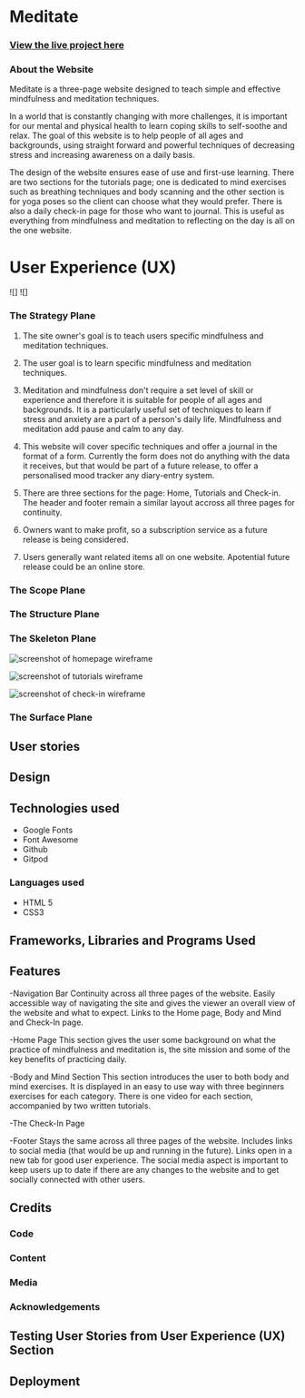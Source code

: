 # Meditate

### [View the live project here](https://marinamarshall.github.io/meditation-website/)

### About the Website
 Meditate is a three-page website designed to teach simple and effective mindfulness and meditation techniques.
 
 In a world that is constantly changing with more challenges, it is important for our mental and physical health to learn coping skills to self-soothe and relax. The goal of this website is to help people of all ages and backgrounds, using straight forward and powerful techniques of decreasing stress and increasing awareness on a daily basis.
 
 The design of the website ensures ease of use and first-use learning. There are two sections for the tutorials page; one is dedicated to mind exercises such as breathing techniques and body scanning and the other section is for yoga poses so the client can choose what they would prefer. There is also a daily check-in page for those who want to journal. This is useful as everything from mindfulness and meditation to reflecting on the day is all on the one website.

# User Experience (UX)
![]
![] 
### The Strategy Plane
1. The site owner's goal is to teach users specific mindfulness and meditation techniques.
 2. The user goal is to learn specific mindfulness and meditation techniques.

3. Meditation and mindfulness don't require a set level of skill or experience and therefore it is suitable for people of all ages and backgrounds. It is a particularly useful set of techniques to learn if stress and anxiety are a part of a person's daily life. Mindfulness and meditation add pause and calm to any day.
4. This website will cover specific techniques and offer a journal in the format of a form. Currently the form does not do anything with the data it receives, but that would be part of a future release, to offer a personalised mood tracker any diary-entry system.
5. There are three sections for the page: Home, Tutorials and Check-in. The header and footer remain a similar layout accross all three pages for continuity.
6. Owners want to make profit, so a subscription service as a future release is being considered.
7. Users generally want related items all on one website. Apotential future release could be an online store.  

### The Scope Plane
### The Structure Plane
### The Skeleton Plane

![screenshot of homepage wireframe](assets/images/homepage-screenshot-balsamiq.png)

![screenshot of tutorials wireframe](assets/images/tutorials-screenshot-balsamiq.png)

![screenshot of check-in wireframe](assets/images/check-in-screenshot-balsamiq.png)

### The Surface Plane

## User stories

## Design

## Technologies used
* Google Fonts
* Font Awesome
* Github
* Gitpod

### Languages used
* HTML 5 
* CSS3
## Frameworks, Libraries and Programs Used

## Features
-Navigation Bar
Continuity across all three pages of the website. Easily accessible way of navigating the site and gives the viewer an overall view of the website and what to expect. Links to the Home page, Body and Mind and Check-In page.

-Home Page
This section gives the user some background on what the practice of mindfulness and meditation is, the site mission and some of the key benefits of practicing daily.

-Body and Mind Section
This section introduces the user to both body and mind exercises. It is displayed in an easy to use way with three beginners exercises for each category. There is one video for each section, accompanied by two written  tutorials.

-The Check-In Page

-Footer
Stays the same across all three pages of the website. Includes links to social media (that would be up and running in the future). 
Links open in a new tab for good user experience.
The social media aspect is important to keep users up to date if there are any changes to the website and to get socially connected with other users.
## Credits
### Code
### Content
### Media
### Acknowledgements

## Testing User Stories from User Experience (UX) Section
## Deployment